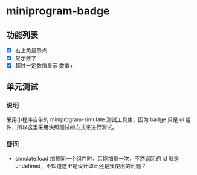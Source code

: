 # miniprogram-badge

## 功能列表

- [x] 右上角显示点
- [x] 显示数字
- [x] 超过一定数值显示 数值+

## 单元测试

### 说明

采用小程序自带的 miniprogram-simulate 测试工具集，因为 badge 只是 ui 组件，所以这里采用快照测试的方式来进行测试。

### 疑问

- simulate.load 加载同一个组件时，只能加载一次，不然返回的 id 就是 undefined，不知道这里是设计如此还是我使用的问题？
